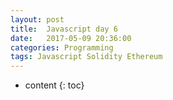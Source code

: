 ```yaml
---
layout: post
title:  Javascript day 6
date:   2017-05-09 20:36:00
categories: Programming
tags: Javascript Solidity Ethereum 
---
```


* content
{: toc}

